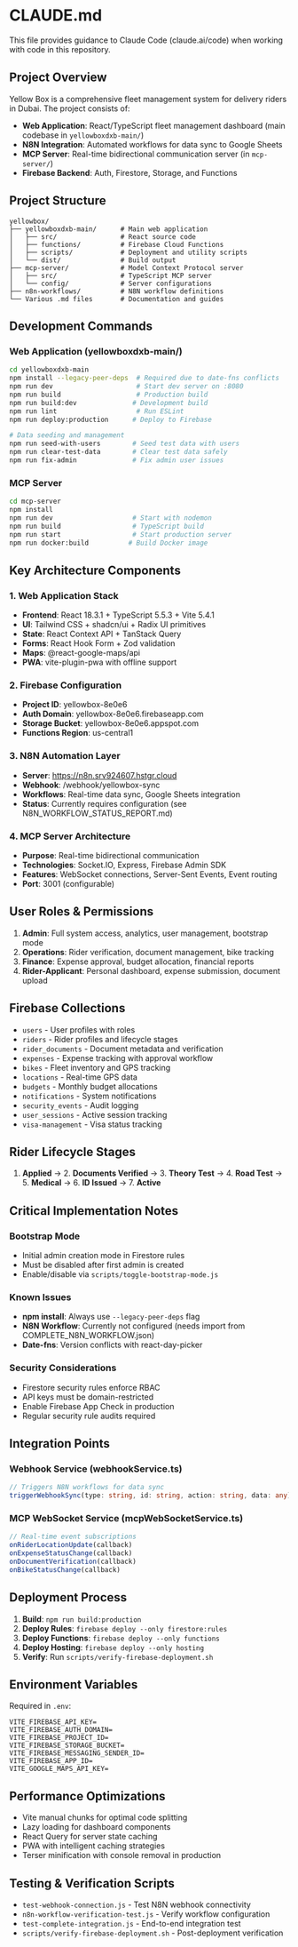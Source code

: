 # CLAUDE.md

This file provides guidance to Claude Code (claude.ai/code) when working with code in this repository.

## Project Overview

Yellow Box is a comprehensive fleet management system for delivery riders in Dubai. The project consists of:
- **Web Application**: React/TypeScript fleet management dashboard (main codebase in `yellowboxdxb-main/`)
- **N8N Integration**: Automated workflows for data sync to Google Sheets
- **MCP Server**: Real-time bidirectional communication server (in `mcp-server/`)
- **Firebase Backend**: Auth, Firestore, Storage, and Functions

## Project Structure

```
yellowbox/
├── yellowboxdxb-main/      # Main web application
│   ├── src/                # React source code
│   ├── functions/          # Firebase Cloud Functions
│   ├── scripts/            # Deployment and utility scripts
│   └── dist/               # Build output
├── mcp-server/             # Model Context Protocol server
│   ├── src/                # TypeScript MCP server
│   └── config/             # Server configurations
├── n8n-workflows/          # N8N workflow definitions
└── Various .md files       # Documentation and guides
```

## Development Commands

### Web Application (yellowboxdxb-main/)
```bash
cd yellowboxdxb-main
npm install --legacy-peer-deps  # Required due to date-fns conflicts
npm run dev                     # Start dev server on :8080
npm run build                   # Production build
npm run build:dev              # Development build
npm run lint                    # Run ESLint
npm run deploy:production      # Deploy to Firebase

# Data seeding and management
npm run seed-with-users        # Seed test data with users
npm run clear-test-data        # Clear test data safely
npm run fix-admin              # Fix admin user issues
```

### MCP Server
```bash
cd mcp-server
npm install
npm run dev                    # Start with nodemon
npm run build                  # TypeScript build
npm run start                  # Start production server
npm run docker:build          # Build Docker image
```

## Key Architecture Components

### 1. Web Application Stack
- **Frontend**: React 18.3.1 + TypeScript 5.5.3 + Vite 5.4.1
- **UI**: Tailwind CSS + shadcn/ui + Radix UI primitives
- **State**: React Context API + TanStack Query
- **Forms**: React Hook Form + Zod validation
- **Maps**: @react-google-maps/api
- **PWA**: vite-plugin-pwa with offline support

### 2. Firebase Configuration
- **Project ID**: yellowbox-8e0e6
- **Auth Domain**: yellowbox-8e0e6.firebaseapp.com
- **Storage Bucket**: yellowbox-8e0e6.appspot.com
- **Functions Region**: us-central1

### 3. N8N Automation Layer
- **Server**: https://n8n.srv924607.hstgr.cloud
- **Webhook**: /webhook/yellowbox-sync
- **Workflows**: Real-time data sync, Google Sheets integration
- **Status**: Currently requires configuration (see N8N_WORKFLOW_STATUS_REPORT.md)

### 4. MCP Server Architecture
- **Purpose**: Real-time bidirectional communication
- **Technologies**: Socket.IO, Express, Firebase Admin SDK
- **Features**: WebSocket connections, Server-Sent Events, Event routing
- **Port**: 3001 (configurable)

## User Roles & Permissions

1. **Admin**: Full system access, analytics, user management, bootstrap mode
2. **Operations**: Rider verification, document management, bike tracking
3. **Finance**: Expense approval, budget allocation, financial reports
4. **Rider-Applicant**: Personal dashboard, expense submission, document upload

## Firebase Collections

- `users` - User profiles with roles
- `riders` - Rider profiles and lifecycle stages
- `rider_documents` - Document metadata and verification
- `expenses` - Expense tracking with approval workflow
- `bikes` - Fleet inventory and GPS tracking
- `locations` - Real-time GPS data
- `budgets` - Monthly budget allocations
- `notifications` - System notifications
- `security_events` - Audit logging
- `user_sessions` - Active session tracking
- `visa-management` - Visa status tracking

## Rider Lifecycle Stages

1. **Applied** → 2. **Documents Verified** → 3. **Theory Test** → 4. **Road Test** → 5. **Medical** → 6. **ID Issued** → 7. **Active**

## Critical Implementation Notes

### Bootstrap Mode
- Initial admin creation mode in Firestore rules
- Must be disabled after first admin is created
- Enable/disable via `scripts/toggle-bootstrap-mode.js`

### Known Issues
- **npm install**: Always use `--legacy-peer-deps` flag
- **N8N Workflow**: Currently not configured (needs import from COMPLETE_N8N_WORKFLOW.json)
- **Date-fns**: Version conflicts with react-day-picker

### Security Considerations
- Firestore security rules enforce RBAC
- API keys must be domain-restricted
- Enable Firebase App Check in production
- Regular security rule audits required

## Integration Points

### Webhook Service (webhookService.ts)
```typescript
// Triggers N8N workflows for data sync
triggerWebhookSync(type: string, id: string, action: string, data: any)
```

### MCP WebSocket Service (mcpWebSocketService.ts)
```typescript
// Real-time event subscriptions
onRiderLocationUpdate(callback)
onExpenseStatusChange(callback)
onDocumentVerification(callback)
onBikeStatusChange(callback)
```

## Deployment Process

1. **Build**: `npm run build:production`
2. **Deploy Rules**: `firebase deploy --only firestore:rules`
3. **Deploy Functions**: `firebase deploy --only functions`
4. **Deploy Hosting**: `firebase deploy --only hosting`
5. **Verify**: Run `scripts/verify-firebase-deployment.sh`

## Environment Variables

Required in `.env`:
```env
VITE_FIREBASE_API_KEY=
VITE_FIREBASE_AUTH_DOMAIN=
VITE_FIREBASE_PROJECT_ID=
VITE_FIREBASE_STORAGE_BUCKET=
VITE_FIREBASE_MESSAGING_SENDER_ID=
VITE_FIREBASE_APP_ID=
VITE_GOOGLE_MAPS_API_KEY=
```

## Performance Optimizations

- Vite manual chunks for optimal code splitting
- Lazy loading for dashboard components
- React Query for server state caching
- PWA with intelligent caching strategies
- Terser minification with console removal in production

## Testing & Verification Scripts

- `test-webhook-connection.js` - Test N8N webhook connectivity
- `n8n-workflow-verification-test.js` - Verify workflow configuration
- `test-complete-integration.js` - End-to-end integration test
- `scripts/verify-firebase-deployment.sh` - Post-deployment verification